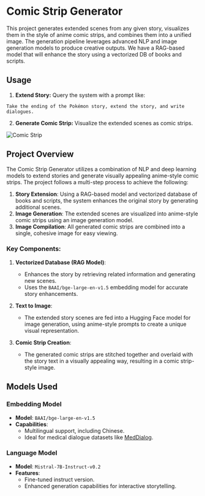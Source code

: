 # Comic Strip Generator

This project generates extended scenes from any given story, visualizes them in the style of anime comic strips, and combines them into a unified image. The generation pipeline leverages advanced NLP and image generation models to produce creative outputs. We have a RAG-based model that will enhance the story using a vectorized DB of books and scripts.

## Usage

1. **Extend Story:** Query the system with a prompt like:

```
Take the ending of the Pokémon story, extend the story, and write dialogues.
```

2. **Generate Comic Strip:** Visualize the extended scenes as comic strips.

![Comic Strip](assets/comic_strip.png)

## Project Overview

The Comic Strip Generator utilizes a combination of NLP and deep learning models to extend stories and generate visually appealing anime-style comic strips. The project follows a multi-step process to achieve the following:

1. **Story Extension**: Using a RAG-based model and vectorized database of books and scripts, the system enhances the original story by generating additional scenes.
2. **Image Generation**: The extended scenes are visualized into anime-style comic strips using an image generation model.
3. **Image Compilation**: All generated comic strips are combined into a single, cohesive image for easy viewing.

### Key Components:

1. **Vectorized Database (RAG Model)**:

   - Enhances the story by retrieving related information and generating new scenes.
   - Uses the `BAAI/bge-large-en-v1.5` embedding model for accurate story enhancements.

2. **Text to Image**:

   - The extended story scenes are fed into a Hugging Face model for image generation, using anime-style prompts to create a unique visual representation.

3. **Comic Strip Creation**:
   - The generated comic strips are stitched together and overlaid with the story text in a visually appealing way, resulting in a comic strip-style image.

## Models Used

### Embedding Model

- **Model**: `BAAI/bge-large-en-v1.5`
- **Capabilities**:
  - Multilingual support, including Chinese.
  - Ideal for medical dialogue datasets like [MedDialog](<https://paperswithcode.com/dataset/meddialog#:~:text=Medical%20Dialogue%20Datasets-,The%20MedDialog%20dataset%20(Chinese)%20contains%20conversations%20(in%20Chinese),more%20dialogues%20will%20be%20added.>).

### Language Model

- **Model**: `Mistral-7B-Instruct-v0.2`
- **Features**:
  - Fine-tuned instruct version.
  - Enhanced generation capabilities for interactive storytelling.
